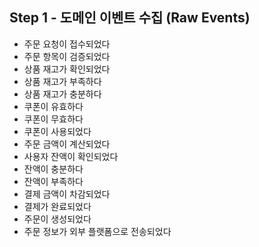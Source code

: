 ## Step 1 - 도메인 이벤트 수집 (Raw Events)

- 주문 요청이 접수되었다
- 주문 항목이 검증되었다
- 상품 재고가 확인되었다
- 상품 재고가 부족하다
- 상품 재고가 충분하다
- 쿠폰이 유효하다
- 쿠폰이 무효하다
- 쿠폰이 사용되었다
- 주문 금액이 계산되었다
- 사용자 잔액이 확인되었다
- 잔액이 충분하다
- 잔액이 부족하다
- 결제 금액이 차감되었다
- 결제가 완료되었다
- 주문이 생성되었다
- 주문 정보가 외부 플랫폼으로 전송되었다
